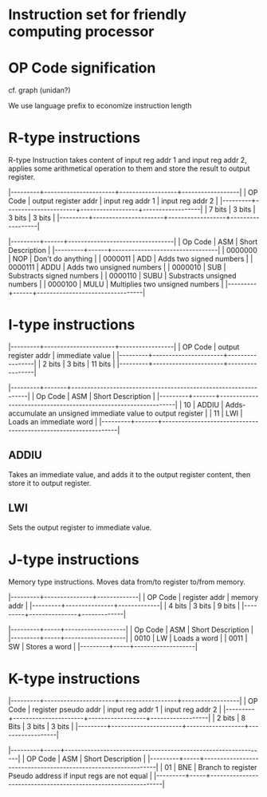 Instruction set for friendly computing processor
================================================

# OP Code signification

cf. graph (unidan?)

We use language prefix to economize instruction length

# R-type instructions

R-type Instruction takes content of input reg addr 1 and input reg addr 2,
applies some arithmetical operation to them and store the result to output 
register.

|---------+----------------------+------------------+------------------|
| OP Code | output register addr | input reg addr 1 | input reg addr 2 |
|---------+----------------------+------------------+------------------|
| 7 bits  | 3 bits               | 3 bits           | 3 bits           |
|---------+----------------------+------------------+------------------|

|---------+------+---------------------------------|
| Op Code | ASM  | Short Description               |
|---------+------+---------------------------------|
| 0000000 | NOP  | Don't do anything               |
| 0000011 | ADD  | Adds two signed numbers         |
| 0000111 | ADDU | Adds two unsigned numbers       |
| 0000010 | SUB  | Substracts signed numbers       |
| 0000110 | SUBU | Substracts unsigned numbers     |
| 0000100 | MULU | Multiplies two unsigned numbers |
|---------+------+---------------------------------|

# I-type instructions

|---------+----------------------+-----------------|
| OP Code | output register addr | immediate value |
|---------+----------------------+-----------------|
| 2 bits  | 3 bits               | 11 bits         |
|---------+----------------------+-----------------|

|---------+-------+----------------------------------------------------------------|
| Op Code | ASM   | Short Description                                              |
|---------+-------+----------------------------------------------------------------|
| 10      | ADDIU | Adds-accumulate an unsigned immediate value to output register |
| 11      | LWI   | Loads an immediate word                                        |
|---------+-------+----------------------------------------------------------------|

## ADDIU

Takes an immediate value, and adds it to the output register content, then store
it to output register.

## LWI

Sets the output register to immediate value.

# J-type instructions

Memory type instructions. Moves data from/to register to/from memory.

|---------+---------------+-------------|
| OP Code | register addr | memory addr |
|---------+---------------+-------------|
| 4 bits  | 3 bits        | 9 bits      |
|---------+---------------+-------------|

|---------+-----+-------------------|
| Op Code | ASM | Short Description |
|---------+-----+-------------------|
| 0010    | LW  | Loads a word      |
| 0011    | SW  | Stores a word     |
|---------+-----+-------------------|

# K-type instructions

|---------+----------------------+------------------+------------------|
| OP Code | register pseudo addr | input reg addr 1 | input reg addr 2 |
|---------+----------------------+------------------+------------------|
| 2 bits  | 8 Bits               | 3 bits           | 3 bits           |
|---------+----------------------+------------------+------------------|

|---------+-----+---------------------------------------------------------------|
| OP Code | ASM | Short Description                                             |
|---------+-----+---------------------------------------------------------------|
| 01      | BNE | Branch to register Pseudo address if input regs are not equal |
|---------+-----+---------------------------------------------------------------|

